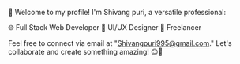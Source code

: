 👋 Welcome to my profile! I'm Shivang puri, a versatile professional:

🌐 Full Stack Web Developer 
🎨 UI/UX Designer 
💼 Freelancer

Feel free to connect via email at "Shivangpuri995@gmail.com." Let's collaborate and create something amazing! 😊🚀
